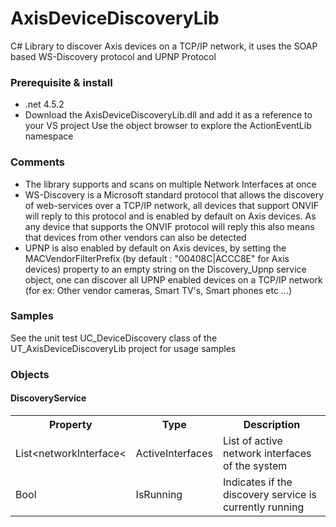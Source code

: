 # AxisDeviceDiscoveryLib
C# Library to discover Axis devices on a TCP/IP network, it uses the SOAP based WS-Discovery protocol and UPNP Protocol

<h3>Prerequisite & install</h3>

- .net 4.5.2
- Download the AxisDeviceDiscoveryLib.dll and add it as a reference to your VS project
  Use the object browser to explore the ActionEventLib namespace
  
<H3>Comments</H3>
  
  - The library supports and scans on multiple Network Interfaces at once
  - WS-Discovery is a Microsoft standard protocol that allows the discovery of web-services over a TCP/IP network, all devices that       support ONVIF will reply to this protocol and is enabled by default on Axis devices. As any device that supports the ONVIF protocol will reply this also means that devices from other vendors can also be detected
  - UPNP is also enabled by default on Axis devices, by setting the MACVendorFilterPrefix (by default : "00408C|ACCC8E" for Axis devices) property to an empty string on the Discovery_Upnp service object, one can discover all UPNP enabled devices on a TCP/IP network (for ex: Other vendor cameras, Smart TV's, Smart phones etc ...)
  
<H3>Samples</H3>

See the unit test UC_DeviceDiscovery class of the UT_AxisDeviceDiscoveryLib project for usage samples 

<H3>Objects</H3>

<h4>DiscoveryService</h4>
<table>
<th>Property</th><th>Type</th><th>Description</th>
  <tr>
    <td>List&lt;networkInterface&lt;</td>
    <td>ActiveInterfaces</td>
    <td>List of active network interfaces of the system</td>
  </tr>
  <tr>
    <td>Bool</td>
    <td>IsRunning</td>
    <td>Indicates if the discovery service is currently running</td>
  </tr>
</table>
